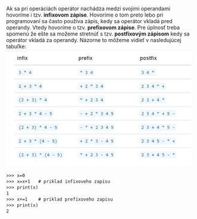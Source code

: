 Ak sa pri operáciách operátor nachádza medzi svojimi operandami hovoríme i tzv. **infixovom zápise**. Hovoríme o tom preto lebo pri programovaní sa často používa zápis, kedy sa operátor vkladá pred operandy. Vtedy hovoríme o tzv. **prefixovom zápise**. Pre úplnosť treba spomenú že ešte sa možeme stretnúť s tzv. **postfixovým zápisom** kedy sa operátor vkladá za operandy. Názorne to môžeme vidieť v nasledujúcej tabuľke:
![](./Tahaky_dokumenty_obrazky/Kombinacie_zapisov_operacii.png)
~~~
>>> x=0
>>> x=x+1   # priklad infixoveho zapisu
>>> print(x)
1
>>> x+=1    # priklad prefixoveho zapisu
>>> print(x)
2
~~~